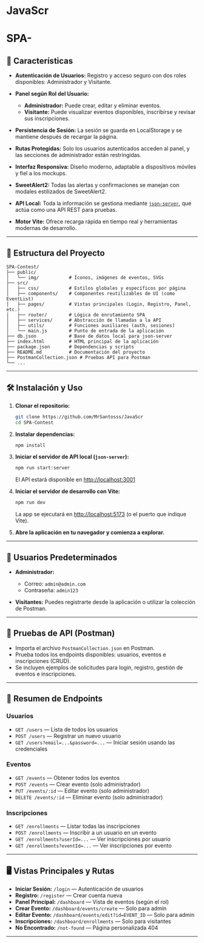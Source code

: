 # JavaScr

# SPA-

## 🚀 Características

* **Autenticación de Usuarios:** Registro y acceso seguro con dos roles disponibles: Administrador y Visitante.
* **Panel según Rol del Usuario:**

  * **Administrador:** Puede crear, editar y eliminar eventos.
  * **Visitante:** Puede visualizar eventos disponibles, inscribirse y revisar sus inscripciones.
* **Persistencia de Sesión:** La sesión se guarda en LocalStorage y se mantiene después de recargar la página.
* **Rutas Protegidas:** Solo los usuarios autenticados acceden al panel, y las secciones de administrador están restringidas.
* **Interfaz Responsiva:** Diseño moderno, adaptable a dispositivos móviles y fiel a los mockups.
* **SweetAlert2:** Todas las alertas y confirmaciones se manejan con modales estilizados de SweetAlert2.
* **API Local:** Toda la información se gestiona mediante [`json-server`](https://github.com/typicode/json-server), que actúa como una API REST para pruebas.
* **Motor Vite:** Ofrece recarga rápida en tiempo real y herramientas modernas de desarrollo.

---

## 📁 Estructura del Proyecto

```
SPA-Contest/
├── public/
│   └── img/           # Íconos, imágenes de eventos, SVGs
├── src/
│   ├── css/           # Estilos globales y específicos por página
│   ├── components/    # Componentes reutilizables de UI (como EventList)
│   ├── pages/         # Vistas principales (Login, Registro, Panel, etc.)
│   ├── router/        # Lógica de enrutamiento SPA
│   ├── services/      # Abstracción de llamadas a la API
│   ├── utils/         # Funciones auxiliares (auth, sesiones)
│   └── main.js        # Punto de entrada de la aplicación
├── db.json            # Base de datos local para json-server
├── index.html         # HTML principal de la aplicación
├── package.json       # Dependencias y scripts
├── README.md          # Documentación del proyecto
├── PostmanCollection.json # Pruebas API para Postman
└── ...
```

---

## 🛠️ Instalación y Uso

1. **Clonar el repositorio:**

   ```bash
   git clone https://github.com/MrSantosss/JavaScr
   cd SPA-Contest
   ```

2. **Instalar dependencias:**

   ```bash
   npm install
   ```

3. **Iniciar el servidor de API local (`json-server`):**

   ```bash
   npm run start:server
   ```

   El API estará disponible en [http://localhost:3001](http://localhost:3001)

4. **Iniciar el servidor de desarrollo con Vite:**

   ```bash
   npm run dev
   ```

   La app se ejecutará en [http://localhost:5173](http://localhost:5173) (o el puerto que indique Vite).

5. **Abre la aplicación en tu navegador y comienza a explorar.**

---

## 👤 Usuarios Predeterminados

* **Administrador:**

  * Correo: `admin@admin.com`
  * Contraseña: `admin123`

* **Visitantes:** Puedes registrarte desde la aplicación o utilizar la colección de Postman.

---

## 🧪 Pruebas de API (Postman)

* Importa el archivo `PostmanCollection.json` en Postman.
* Prueba todos los endpoints disponibles: usuarios, eventos e inscripciones (CRUD).
* Se incluyen ejemplos de solicitudes para login, registro, gestión de eventos e inscripciones.

---

## 📝 Resumen de Endpoints

### Usuarios

* `GET /users` — Lista de todos los usuarios
* `POST /users` — Registrar un nuevo usuario
* `GET /users?email=...&password=...` — Iniciar sesión usando las credenciales

### Eventos

* `GET /events` — Obtener todos los eventos
* `POST /events` — Crear evento (solo administrador)
* `PUT /events/:id` — Editar evento (solo administrador)
* `DELETE /events/:id` — Eliminar evento (solo administrador)

### Inscripciones

* `GET /enrollments` — Listar todas las inscripciones
* `POST /enrollments` — Inscribir a un usuario en un evento
* `GET /enrollments?userId=...` — Ver inscripciones por usuario
* `GET /enrollments?eventId=...` — Ver inscripciones por evento

---

## 🖥️ Vistas Principales y Rutas

* **Iniciar Sesión:** `/login` — Autenticación de usuarios
* **Registro:** `/register` — Crear cuenta nueva
* **Panel Principal:** `/dashboard` — Vista de eventos (según el rol)
* **Crear Evento:** `/dashboard/events/create` — Solo para admin
* **Editar Evento:** `/dashboard/events/edit?id=EVENT_ID` — Solo para admin
* **Inscripciones:** `/dashboard/enrollments` — Solo para visitantes
* **No Encontrado:** `/not-found` — Página personalizada 404

---

